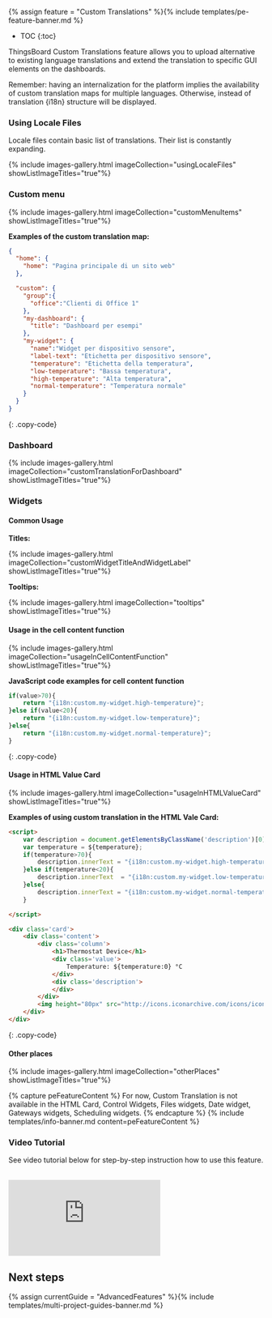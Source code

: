 {% assign feature = "Custom Translations" %}{% include templates/pe-feature-banner.md %}

* TOC
{:toc}

ThingsBoard Custom Translations feature allows you to upload alternative to existing language translations
and extend the translation to specific GUI elements on the dashboards.

Remember: having an internalization for the platform implies the availability of custom translation maps for multiple languages.
Otherwise, instead of translation {i18n} structure will be displayed.

### Using Locale Files
Locale files contain basic list of translations. Their list is constantly expanding.

{% include images-gallery.html imageCollection="usingLocaleFiles" showListImageTitles="true"%}

### Custom menu

{% include images-gallery.html imageCollection="customMenuItems" showListImageTitles="true"%}

<b>Examples of the custom translation map:</b>
```json
{
  "home": {
    "home": "Pagina principale di un sito web"
  },

  "custom": {
    "group":{
      "office":"Clienti di Office 1"
    },
    "my-dashboard": {
      "title": "Dashboard per esempi"
    },
    "my-widget": {
      "name":"Widget per dispositivo sensore",
      "label-text": "Etichetta per dispositivo sensore",
      "temperature": "Etichetta della temperatura",
      "low-temperature": "Bassa temperatura",
      "high-temperature": "Alta temperatura",
      "normal-temperature": "Temperatura normale"
    }
  }
}
```
{: .copy-code}


### Dashboard

{% include images-gallery.html imageCollection="customTranslationForDashboard"  showListImageTitles="true"%}

### Widgets

#### Common Usage

<b>Titles:</b>

{% include images-gallery.html imageCollection="customWidgetTitleAndWidgetLabel" showListImageTitles="true"%}

<b>Tooltips:</b>

{% include images-gallery.html imageCollection="tooltips" showListImageTitles="true"%}


#### Usage in the cell content function

{% include images-gallery.html imageCollection="usageInCellContentFunction" showListImageTitles="true"%}

<b>JavaScript code examples for cell content function</b>
```javascript
if(value>70){
    return "{i18n:custom.my-widget.high-temperature}";
}else if(value<20){
    return "{i18n:custom.my-widget.low-temperature}";
}else{
    return "{i18n:custom.my-widget.normal-temperature}";
}
```
{: .copy-code}

#### Usage in HTML Value Card

{% include images-gallery.html imageCollection="usageInHTMLValueCard" showListImageTitles="true"%}

<b>Examples of using custom translation in the HTML Vale Card:</b>
```html
<script>
    var description = document.getElementsByClassName('description')[0];
    var temperature = ${temperature};
    if(temperature>70){
        description.innerText = "{i18n:custom.my-widget.high-temperature}";
    }else if(temperature<20){
        description.innerText  = "{i18n:custom.my-widget.low-temperature}";
    }else{
        description.innerText = "{i18n:custom.my-widget.normal-temperature}"
    }

</script>

<div class='card'>
    <div class='content'>
        <div class='column'>
            <h1>Thermostat Device</h1>
            <div class='value'>
                Temperature: ${temperature:0} °C
            </div>
            <div class='description'>
            </div>
        </div>
        <img height="80px" src="http://icons.iconarchive.com/icons/iconsmind/outline/512/Temperature-icon.png">
    </div>
</div>
```
{: .copy-code}



#### Other places

{% include images-gallery.html imageCollection="otherPlaces" showListImageTitles="true"%}

{% capture peFeatureContent %}
For now, Custom Translation is not available in the HTML Card, Control Widgets, Files widgets,
Date widget, Gateways widgets, Scheduling widgets.
{% endcapture %}
{% include templates/info-banner.md content=peFeatureContent %}


### Video Tutorial

See video tutorial below for step-by-step instruction how to use this feature.

<br>
<div id="video">
    <div id="video_wrapper">
        <iframe src="https://www.youtube.com/embed/VSNZWl1NjWU" frameborder="0" allowfullscreen></iframe>
    </div>
</div>

## Next steps

{% assign currentGuide = "AdvancedFeatures" %}{% include templates/multi-project-guides-banner.md %}

